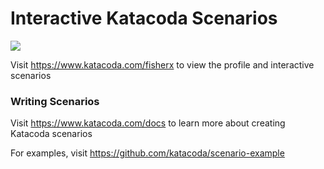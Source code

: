 # Interactive Katacoda Scenarios

[![](http://shields.katacoda.com/katacoda/fisherx/count.svg)](https://www.katacoda.com/fisherx "Get your profile on Katacoda.com")

Visit https://www.katacoda.com/fisherx to view the profile and interactive scenarios

### Writing Scenarios
Visit https://www.katacoda.com/docs to learn more about creating Katacoda scenarios

For examples, visit https://github.com/katacoda/scenario-example
